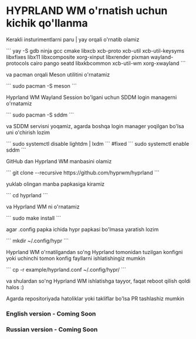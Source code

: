 <h1>HYPRLAND WM o'rnatish uchun kichik qo'llanma</h1>

<p>Kerakli insturimentlarni paru | yay orqali o'rnatib olamiz</p>
```
yay -S gdb ninja gcc cmake libxcb xcb-proto xcb-util xcb-util-keysyms libxfixes libx11 libxcomposite xorg-xinput libxrender pixman wayland-protocols cairo pango seatd libxkbcommon xcb-util-wm xorg-xwayland
```

<p>va pacman orqali Meson utilitini o'rnatamiz</p>
```
sudo pacman -S meson
```

<p>Hyprland WM Wayland Session bo'lgani uchun SDDM login managerni o'rnatamiz<p>
```
sudo pacman -S sddm
```

<p>va SDDM servisni yoqamiz, agarda boshqa login manager yoqilgan bo'lsa uni o'chirish lozim</p>
```
sudo systemctl disable lightdm | lxdm
```
#fixed
```
sudo systemctl enable sddm
```

<p>GitHub dan Hyprland WM manbasini olamiz</p>
```
git clone --recursive https://github.com/hyprwm/hyprland
```

<p>yuklab olingan manba papkasiga kiramiz</p>
```
cd hyprland
```

<p>va Hyprland WM ni o'rnatamiz</p>
```
sudo make install
```

<p>agar .config papka ichida hypr papkasi bo'lmasa yaratish lozim</p>
```
mkdir ~/.config/hypr
```

<p>Hyprland WM o'rnatilgandan so'ng Hyprland tomonidan tuzilgan konfigni yoki uchinchi tomon konfig fayllarni ishlatishingiz mumkin</p>
```
cp -r example/hyprland.conf ~/.config/hypr/
```

<p>va shulardan so'ng Hyprland WM ishlatishga tayyor, faqat reboot qilish qoldi halos :)</p>

<p>Agarda repositoriyada hatoliklar yoki takliflar bo'lsa PR tashlashiz mumkin</p>

### English version - Coming Soon
### Russian version - Coming Soon